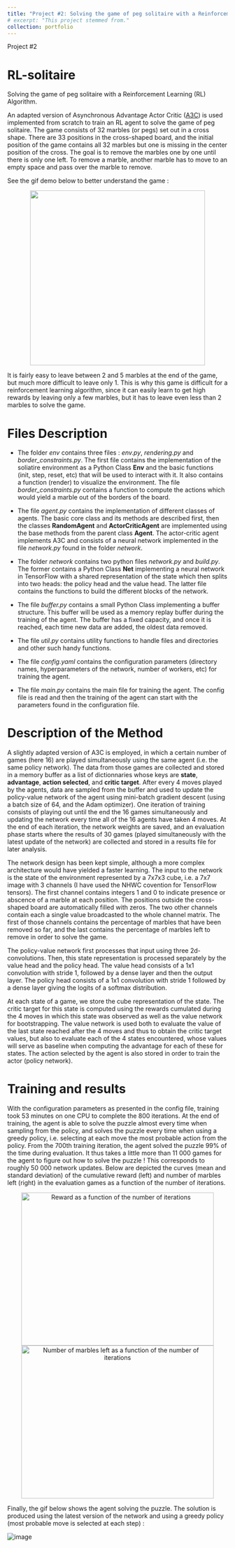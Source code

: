 ```yaml
---
title: "Project #2: Solving the game of peg solitaire with a Reinforcement Learning"
# excerpt: "This project stemmed from."
collection: portfolio
---
```


Project \#2

# RL-solitaire
Solving the game of peg solitaire with a Reinforcement Learning (RL) Algorithm. 

An adapted version of Asynchronous Advantage Actor Critic ([A3C](https://arxiv.org/pdf/1602.01783.pdf)) is used implemented from scratch to train an RL agent to solve the game of peg solitaire. The game consists of 32 marbles (or pegs) set out in a cross shape. There are 33 positions in the cross-shaped board, and the initial position of the game contains all 32 marbles but one is missing in the center position of the cross. The goal is to remove the marbles one by one until there is only one left. To remove a marble, another marble has to move to an empty space and pass over the marble to remove. 

See the gif demo below to better understand the game : 

<p align="center">
<img src="RL-solitaire/solitaire_1.gif" width="400" height="400" />
</p>

It is fairly easy to leave between 2 and 5 marbles at the end of the game, but much more difficult to leave only 1. This is why this game is difficult for a reinforcement learning algorithm, since it can easily learn to get high rewards by leaving only a few marbles, but it has to leave even less than 2 marbles to solve the game. 

# Files Description 

- The folder *env* contains three files : *env.py*, *rendering.py* and *border_constraints.py*. The first file contains the implementation of the soliatire environment as a Python Class <b>Env</b> and the basic functions (init, step, reset, etc) that will be used to interact with it. It also contains a function (render) to visualize the environment. The file *border_constraints.py* contains a function to compute the actions which would yield a marble out of the borders of the board. 

- The file *agent.py* contains the implementation of different classes of agents. The basic core class and its methods are described first, then the classes <b>RandomAgent</b> and <b>ActorCriticAgent</b> are implemented using the base methods from the parent class <b>Agent</b>. The actor-critic agent implements A3C and consists of a neural network implemented in the file *network.py* found in the folder *network*.

- The folder *network* contains two python files *network.py* and *build.py*. The former contains a Python Class <b>Net</b> implementing a neural network in TensorFlow with a shared representation of the state which then splits into two heads: the policy head and the value head. The latter file contains the functions to build the different blocks of the network. 

- The file *buffer.py* contains a small Python Class implementing a buffer structure. This buffer will be used as a memory replay buffer during the training of the agent. The buffer has a fixed capacity, and once it is reached, each time new data are added, the oldest data removed.

- The file *util.py* contains utility functions to handle files and directories and other such handy functions.

- The file *config.yaml* contains the configuration parameters (directory names, hyperparameters of the network, number of workers, etc) for training the agent.

- The file *main.py* contains the main file for training the agent. The config file is read and then the training of the agent can start with the parameters found in the configuration file.


# Description of the Method

A slightly adapted version of A3C is employed, in which a certain number of games (here 16) are played simultaneously using the same agent (i.e. the same policy network). The data from those games are collected and stored in a memory buffer as a list of dictionnaries whose keys are <b>state</b>, <b>advantage</b>, <b>action selected</b>, and <b>critic target</b>. After every 4 moves played by the agents, data are sampled from the buffer and used to update the policy-value network of the agent using mini-batch gradient descent (using a batch size of 64, and the Adam optimizer). One iteration of training consists of playing out until the end the 16 games simultaneously and updating the network every time all of the 16 agents have taken 4 moves. At the end of each iteration, the network weights are saved, and an evaluation phase starts where the results of 30 games (played simultaneously with the latest update of the network) are collected and stored in a results file for later analysis. 

The network design has been kept simple, although a more complex architecture would have yielded a faster learning. The input to the network is the state of the environment represented by a 7x7x3 cube, i.e. a 7x7 image with 3 channels (I have used the NHWC covention for TensorFlow tensors). The first channel contains integers 1 and 0 to indicate presence or abscence of a marble at each position. The positions outside the cross-shaped board are automatically filled with zeros. The two other channels contain each a single value broadcasted to the whole channel matrix. The first of those channels contains the percentage of marbles that have been removed so far, and the last contains the percentage of marbles left to remove in order to solve the game. 

The policy-value network first processes that input using three 2d-convolutions. Then, this state representation is processed separately by the value head and the policy head. The value head consists of a 1x1 convolution  with stride 1, followed by a dense layer and then the output layer. The policy head consists of a 1x1 convolution with stride 1 followed by a dense layer giving the logits of a softmax distribution. 

At each state of a game, we store the cube representation of the state. The critic target for this state is computed using the rewards cumulated during the 4 moves in which this state was observed as well as the value network for bootstrapping. The value network is used both to evaluate the value of the last state reached after the 4 moves and thus to obtain the critic target values, but also to evaluate each of the 4 states encountered, whose values will serve as baseline when computing the advantage for each of these for states. The action selected by the agent is also stored in order to train the actor (policy network). 

# Training and results

With the configuration parameters as presented in the config file, training took 53 minutes on one CPU to complete the 800 iterations. At the end of training, the agent is able to solve the puzzle almost every time when sampling from the policy, and solves the puzzle every time when using a greedy policy, i.e. selecting at each move the most probable action from the policy. From the 700th training iteration, the agent solved the puzzle 99% of the time during evaluation. It thus takes a little more than 11 000 games for the agent to figure out how to solve the puzzle ! This corresponds to roughly 50 000 network updates. Below are depicted the curves (mean and standard deviation) of the cumulative reward (left) and number of marbles left (right) in the evaluation games as a function of the number of iterations. 

<p align="center">
  <img src="RL-solitaire/rewards_1.jpeg" width="440" height="350" title="Reward as a function of the number of iterations" />
  <img src="RL-solitaire/pegs_left_1.jpeg" width="440" height="350" title="Number of marbles left as a function of the number of iterations" />
</p>

Finally, the gif below shows the agent solving the puzzle. The solution is produced using the latest version of the network and using a greedy policy (most probable move is selected at each step) : 

![image](https://github.com/user-attachments/assets/2c470975-0580-440e-ab21-e83c60a5189a)
